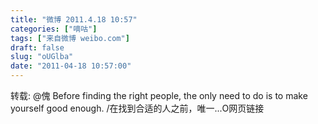 ```yaml
---
title: "微博 2011.4.18 10:57"
categories: ["嘀咕"]
tags: ["来自微博 weibo.com"]
draft: false
slug: "oUGlba"
date: "2011-04-18 10:57:00"
---
```


<p>转载: @傀 Before finding the right people, the only need to do is to make yourself good enough. /在找到合适的人之前，唯一...O网页链接 ​​​​</p>
